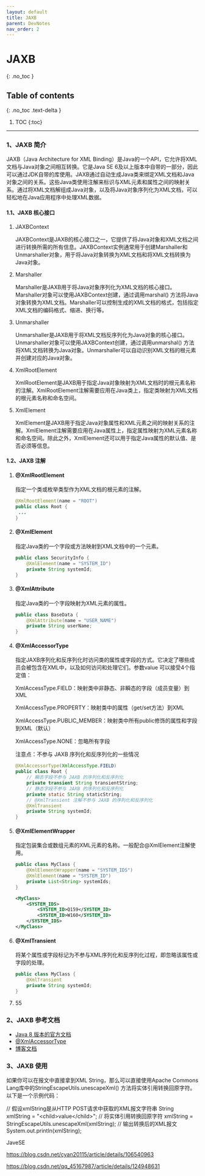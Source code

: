 ```yaml
---
layout: default
title: JAXB
parent: DevNotes
nav_order: 2
---
```


# JAXB
{: .no_toc }

## Table of contents
{: .no_toc .text-delta }

1. TOC
{:toc}

---


### 1、JAXB 简介

JAXB（Java Architecture for XML Binding）是Java的一个API，它允许将XML文档与Java对象之间相互转换。它是Java SE
6及以上版本中自带的一部分，因此可以通过JDK自带的库使用。JAXB通过自动生成Java类来绑定XML文档和Java对象之间的关系。这些Java类使用注解来标识与XML元素和属性之间的映射关系。通过将XML文档解组成Java对象，以及将Java对象序列化为XML文档，可以轻松地在Java应用程序中处理XML数据。

#### 1.1、JAXB 核心接口

1. JAXBContext

   JAXBContext是JAXB的核心接口之一，它提供了将Java对象和XML文档之间进行转换所需的所有信息。JAXBContext实例通常用于创建Marshaller和Unmarshaller对象，用于将Java对象转换为XML文档和将XML文档转换为Java对象。

2. Marshaller

   Marshaller是JAXB用于将Java对象序列化为XML文档的核心接口。Marshaller对象可以使用JAXBContext创建，通过调用marshal()
   方法将Java对象转换为XML文档。Marshaller可以控制生成的XML文档的格式，包括指定XML文档的编码格式、缩进、换行等。

3. Unmarshaller

   Unmarshaller是JAXB用于将XML文档反序列化为Java对象的核心接口。Unmarshaller对象可以使用JAXBContext创建，通过调用unmarshal()
   方法将XML文档转换为Java对象。Unmarshaller可以自动识别XML文档的根元素并创建对应的Java对象。

4. XmlRootElement

   XmlRootElement是JAXB用于指定Java对象映射为XML文档时的根元素名称的注解。XmlRootElement注解需要应用在Java类上，指定类映射为XML文档的根元素名称和命名空间。

5. XmlElement

   XmlElement是JAXB用于指定Java对象属性和XML元素之间的映射关系的注解。XmlElement注解需要应用在Java属性上，指定属性映射为XML元素名称和命名空间。除此之外，XmlElement还可以用于指定Java属性的默认值、是否必须等信息。

#### 1.2、JAXB 注解

1. #### @XmlRootElement

   指定一个类或枚举类型作为XML文档的根元素的注解。

   ```java
   @XmlRootElement(name = "ROOT")
   public class Root {
   	...
   }
   ```


2. #### @XmlElement

   指定Java类的一个字段或方法映射到XML文档中的一个元素。

   ```java
   public class SecurityInfo {
       @XmlElement(name = "SYSTEM_ID")
       private String systemId;
   }
   ```


3. #### @XmlAttribute

   指定Java类的一个字段映射为XML元素的属性。

   ```java
   public class BaseData {
       @XmlAttribute(name = "USER_NAME")
       private String userName;
   }
   ```

4. #### @XmlAccessorType

   指定JAXB序列化和反序列化时访问类的属性或字段的方式。它决定了哪些成员会被包含在XML中，以及如何访问和处理它们。参数value
   可以接受4个指定值：

   XmlAccessType.FIELD：映射类中非静态、非瞬态的字段（成员变量）到XML

   XmlAccessType.PROPERTY：映射类中的属性（get/set方法）到XML

   XmlAccessType.PUBLIC_MEMBER：映射类中所有public修饰的属性和字段到XML（默认）

   XmlAccessType.NONE：忽略所有字段

   注意点：不参与 JAXB 序列化和反序列化的一些情况

   ```java
   @XmlAccessorType(XmlAccessType.FIELD)
   public class Root {
       // 瞬态字段不参与 JAXB 的序列化和反序列化
       private transient String transientString;
       // 静态字段不参与 JAXB 的序列化和反序列化
       private static String staticString;
       // @XmlTransient 注解不参与 JAXB 的序列化和反序列化
       @XmlTransient
       private String systemId;
   }
   ```

5. #### @XmlElementWrapper

   指定包装集合或数组元素的XML元素的名称。一般配合@XmlElement注解使用。

   ```java
   public class MyClass {
       @XmlElementWrapper(name = "SYSTEM_IDS")
       @XmlElement(name = "SYSTEM_ID")
       private List<String> systemIds;
   }
   ```

   ```xml
   <MyClass>
       <SYSTEM_IDS>
           <SYSTEM_ID>Q159</SYSTEM_ID>
           <SYSTEM_ID>W160</SYSTEM_ID>
       </SYSTEM_IDS>
   </MyClass>
   ```


6. #### @XmlTransient

   将某个属性或字段标记为不参与XML序列化和反序列化过程，即忽略该属性或字段的处理。

   ```java
   public class MyClass {
       @XmlTransient
       private String systemId;
   }
   ```

7. 55

### 2、JAXB 参考文档

- [Java 8 版本的官方文档](https://docs.oracle.com/javase/8/docs/api/)
- [@XmlAccessorType](https://docs.oracle.com/javase/8/docs/api/javax/xml/bind/annotation/XmlTransient.html)
- [博客文档](https://www.cnblogs.com/wuyongyin/p/14317489.html)

### 3、JAXB 使用

如果你可以在报文中直接拿到XML String，那么可以直接使用Apache Commons Lang库中的StringEscapeUtils.unescapeXml()
方法将实体引用转换回原字符。以下是一个示例代码：

// 假设xmlString是从HTTP POST请求中获取的XML报文字符串
String xmlString = "<root>&lt;child&gt;value&lt;/child&gt;</root>";
// 将实体引用转换回原字符
xmlString = StringEscapeUtils.unescapeXml(xmlString);
// 输出转换后的XML报文
System.out.println(xmlString);

JaveSE

https://blog.csdn.net/cyan20115/article/details/106540963

https://blog.csdn.net/qq_45167987/article/details/124948631























